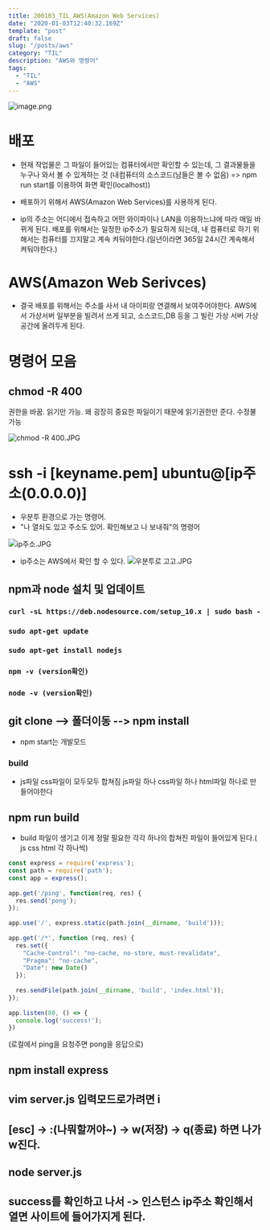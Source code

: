 ```yaml
---
title: 200103_TIL_AWS(Amazon Web Services)
date: "2020-01-03T12:40:32.169Z"
template: "post"
draft: false
slug: "/posts/aws"
category: "TIL"
description: "AWS와 명령어"
tags:
  - "TIL"
  - "AWS"
---
```


![image.png](https://images.velog.io/post-images/jotang/9b22aa40-2eb5-11ea-aaa7-6f7e5296894f/image.png)

# 배포

- 현재 작업물은 그 파일이 들어있는 컴퓨터에서만 확인할 수 있는데, 그 결과물들을 누구나 와서 볼 수 있게하는 것 (내컴퓨터의 소스코드(남들은 볼 수 없음) => npm run start를 이용하여 화면 확인(localhost))

- 배포하기 위해서 AWS(Amazon Web Services)를 사용하게 된다.
- ip의 주소는 어디에서 접속하고 어떤 와이파이나 LAN을 이용하느냐에 따라 매일 바뀌게 된다. 배포를 위해서는 일정한 ip주소가 필요하게 되는데, 내 컴퓨터로 하기 위해서는 컴퓨터를 끄지말고 계속 켜둬야한다.(일년이라면 365일 24시간 계속해서 켜둬야한다.)

# AWS(Amazon Web Serivces)

- 결국 배포를 위해서는 주소를 사서 내 아이피랑 연결해서 보여주어야한다. AWS에서 가상서버 일부분을 빌려서 쓰게 되고, 소스코드,DB 등을 그 빌린 가상 서버 가상 공간에 올려두게 된다.

# 명령어 모음

## chmod -R 400

권한을 바꿈.
읽기만 가능. 왜 굉장히 중요한 파일이기 때문에 읽기권한만 준다. 수정불가능

![chmod -R 400.JPG](https://images.velog.io/post-images/jotang/4058b790-2d24-11ea-b09c-178f559dc60f/chmod-R-400.JPG)

# ssh -i [keyname.pem] ubuntu@[ip주소(0.0.0.0)]

- 우분투 환경으로 가는 명령어.
- "나 열쇠도 있고 주소도 있어. 확인해보고 나 보내줘"의 명령어

![ip주소.JPG](https://images.velog.io/post-images/jotang/ec1d57c0-2d24-11ea-b55a-a726513626b2/ip주소.JPG)

- ip주소는 AWS에서 확인 할 수 있다.
  ![우분투로 고고.JPG](https://images.velog.io/post-images/jotang/ef225a60-2d24-11ea-9945-17529f7ef015/우분투로-고고.JPG)

## npm과 node 설치 및 업데이트

### `curl -sL https://deb.nodesource.com/setup_10.x | sudo bash -`

### `sudo apt-get update`

### `sudo apt-get install nodejs`

### `npm -v (version확인)`

### `node -v (version확인)`

## git clone --> 폴더이동 --> npm install

- npm start는 개발모드

### build

- js파일 css파일이 모두모두 합쳐짐 js파일 하나 css파일 하나 html파일 하나로 만들어야한다

## npm run build

- build 파일이 생기고 이게 정말 필요한 각각 하나의 합쳐진 파일이 들어있게 된다.( js css html 각 하나씩)

```javascript
const express = require('express');
const path = require('path');
const app = express();
​
app.get('/ping', function(req, res) {
  res.send('pong');
});
​
app.use('/', express.static(path.join(__dirname, 'build')));
​
app.get('/*', function (req, res) {
  res.set({
    "Cache-Control": "no-cache, no-store, must-revalidate",
    "Pragma": "no-cache",
    "Date": new Date()
  });
​
  res.sendFile(path.join(__dirname, 'build', 'index.html'));
});
​
app.listen(80, () => {
  console.log('success!');
})
```

(로컬에서 ping을 요청주면 pong을 응답으로)

## npm install express

## vim server.js 입력모드로가려면 i

## [esc] -> :(나뭐할꺼야~) -> w(저장) -> q(종료) 하면 나가w진다.

## node server.js

## success를 확인하고 나서 -> 인스턴스 ip주소 확인해서 열면 사이트에 들어가지게 된다.
